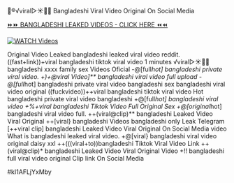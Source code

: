 👙®️√viral▷☀️👄💥 Bangladeshi Viral Video Original On Social Media


[⏩⏩ BANGLADESHI LEAKED VIDEOS - CLICK HERE ⏪⏪](https://mov24.shop/watch/bangladeshi)

[![WATCH Videos](https://i.imgur.com/dJHk4Zq.gif)](https://mov24.shop/watch/bangladeshi)




























Original Video Leaked bangladeshi leaked viral video reddit. ((fast+link))+viral bangladeshi tiktok viral video 1 minutes ️√viral▷☀️👄💥 bangladeshi xxxx family sex Videos Oficial
-@[full*hot] bangladeshi private viral video. +)+@viral Video]** bangladeshi viral video full upload -@[full*hot] bangladeshi private viral video bangladeshi
sex bangladeshi viral video original
((fuckvideo))++viral bangladeshi tiktok viral video Hot bangladeshi private viral video bangladeshi +@[full*hot] bangladeshi viral video +%+viral bangladeshi Tiktok Video Full Original Sex
+@[original*hot] bangladeshi viral video full. ++(viral@clip)** bangladeshi Leaked Video Viral Original ++[viral} bangladeshi Videos bangladeshi only Leak Telegram [++viral clip] bangladeshi Leaked Video Viral Original On Social Media
video What is bangladeshi leaked viral video. +@[viral} bangladeshi viral video original daisy xxl
++(((viral+to))bangladeshi Tiktok Viral Video Link
++(viral@clip)* bangladeshi Leaked Video Viral Original Video +!! bangladeshi full viral video original Clip link On Social Media


#kI1AFLjYxMby